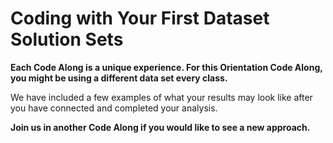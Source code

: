 # Coding with Your First Dataset Solution Sets

**Each Code Along is a unique experience. For this Orientation Code Along, you might be using a different data set every class.**

We have included a few examples of what your results may look like after you have connected and completed your analysis.

**Join us in another Code Along if you would like to see a new approach.**
